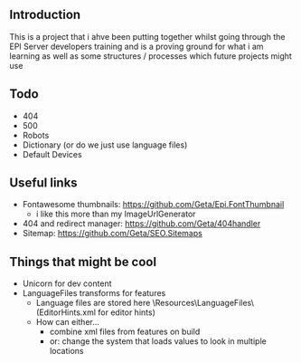 ## Introduction

This is a project that i ahve been putting together whilst going through the EPI Server developers training and is a proving ground for what i am learning as well as some structures / processes which future projects might use

## Todo
- 404
- 500
- Robots
- Dictionary (or do we just use language files)
- Default Devices

## Useful links
- Fontawesome thumbnails: https://github.com/Geta/Epi.FontThumbnail
  - i like this more than my ImageUrlGenerator
- 404 and redirect manager: https://github.com/Geta/404handler
- Sitemap: https://github.com/Geta/SEO.Sitemaps

## Things that might be cool
- Unicorn for dev content
- LanguageFiles transforms for features
  - Language files are stored here \Resources\LanguageFiles\ (EditorHints.xml for editor hints)
  - How can either... 
    - combine xml files from features on build
    - or: change the system that loads values to look in multiple locations